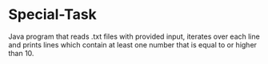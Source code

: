 # Special-Task
Java program that reads .txt files with provided input, iterates over each line and prints lines which contain at least one number that is equal to or higher than 10.
